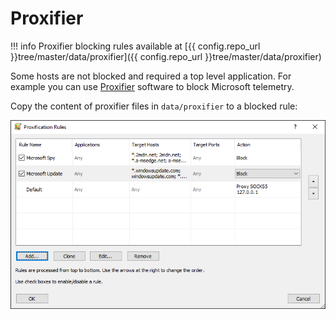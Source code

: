 # Proxifier

!!! info
    Proxifier blocking rules available at [{{ config.repo_url }}tree/master/data/proxifier]({{ config.repo_url }}tree/master/data/proxifier)

Some hosts are not blocked and required a top level application. For example you can use
[Proxifier](https://www.proxifier.com/) software to block Microsoft telemetry.

Copy the content of proxifier files in `data/proxifier` to a blocked rule:

![](../assets/blocking-rules/proxifier/proxifier-apply.png)
